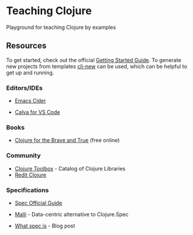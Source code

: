 # Teaching Clojure
Playground for teaching Clojure by examples

## Resources

To get started, check out the official [Getting Started Guide](https://www.clojure.org/guides/getting_started). To generate new projects from templates [clj-new](https://github.com/seancorfield/clj-new) can be used, which can be helpful to get up and running.

### Editors/IDEs

- [Emacs Cider](https://github.com/clojure-emacs/cider)

- [Calva for VS Code](https://github.com/BetterThanTomorrow/calva)

### Books

- [Clojure for the Brave and True](https://www.braveclojure.com/) (free online)

### Community

- [Clojure Toolbox](https://www.clojure-toolbox.com/) - Catalog of Clojure Libraries
- [Redit Clojure](https://www.reddit.com/r/Clojure/)

### Specifications

- [Spec Official Guide](https://clojure.org/guides/spec)

- [Malli](https://github.com/metosin/malli) - Data-centric alternative to Clojure.Spec

- [What spec is](https://www.pixelated-noise.com/blog/2020/09/10/what-spec-is/) - Blog post
